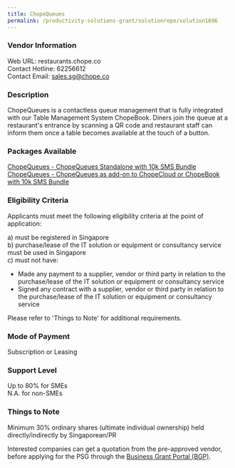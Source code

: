 ```yaml
---
title: ChopeQueues
permalink: /productivity-solutions-grant/solutionrepo/solution1696
---
```


### Vendor Information
Web URL: restaurants.chope.co <br>Contact Hotline: 62256612 <br>Contact Email: sales.sg@chope.co <br>

### Description

ChopeQueues is a contactless queue management that is fully integrated with our Table Management System ChopeBook. Diners join the queue at a restaurant's entrance by scanning a QR code and restaurant staff can inform them once a table becomes available at the touch of a button.

### Packages Available

<a href='https://www.gobusiness.gov.sg/images/psg/Desensitised_Chope_Group_20200196_Annex_3_Part_1.pdf' target='_blank'>ChopeQueues - ChopeQueues Standalone with 10k SMS Bundle </a>
<a href='https://www.gobusiness.gov.sg/images/psg/Desensitised_Chope_Group_20200196_Annex_3_Part_2.pdf' target='_blank'>ChopeQueues - ChopeQueues as add-on to ChopeCloud or ChopeBook with 10k SMS Bundle</a>

### Eligibility Criteria

Applicants must meet the following eligibility criteria at the point of application:

a) must be registered in Singapore <br>
b) purchase/lease of the IT solution or equipment or consultancy service must be used in Singapore <br>
c) must not have:
- Made any payment to a supplier, vendor or third party in relation to the purchase/lease of the IT solution or equipment or consultancy service
- Signed any contract with a supplier, vendor or third party in relation to the purchase/lease of the IT solution or equipment or consultancy service

Please refer to 'Things to Note' for additional requirements.

### Mode of Payment
Subscription or Leasing

### Support Level
Up to 80% for SMEs <br>
N.A. for non-SMEs

### Things to Note
Minimum 30% ordinary shares (ultimate individual ownership) held directly/indirectly by Singaporean/PR

Interested companies can get a quotation from the pre-approved vendor, before applying for the PSG through the <a target='_blank' href='https://www.businessgrants.gov.sg/'>Business Grant Portal (BGP)</a>.

